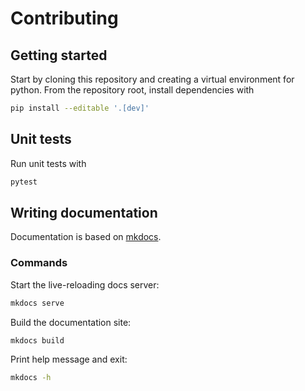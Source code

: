 # Contributing

## Getting started

Start by cloning this repository and creating a virtual environment for python. From the repository root, install dependencies with

```sh
pip install --editable '.[dev]'
```

## Unit tests

Run unit tests with

```sh
pytest
```

## Writing documentation

Documentation is based on [mkdocs](https://www.mkdocs.org).

### Commands

Start the live-reloading docs server:

```sh
mkdocs serve
```

Build the documentation site:

```sh
mkdocs build
```

Print help message and exit:

```sh
mkdocs -h
```
